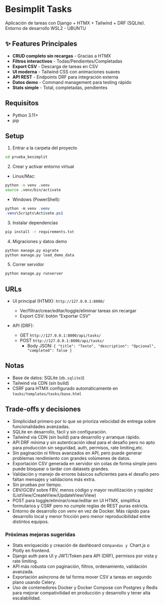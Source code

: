 # Besimplit Tasks

Aplicación de tareas con Django + HTMX + Tailwind + DRF (SQLite).
Entorno de desarrollo WSL2 - UBUNTU


## ✨ Features Principales

- **CRUD completo sin recargas** - Gracias a HTMX
- **Filtros interactivos** - Todas/Pendientes/Completadas
- **Export CSV** - Descarga de tareas  en CSV
- **UI moderna** - Tailwind CSS con animaciones suaves
- **API REST** - Endpoints DRF para integración externa
- **Datos demo** - Command management para testing rápido
- **Stats simple** - Total, completadas, pendientes

## Requisitos
- Python 3.11+
- pip

## Setup

1) Entrar a la carpeta del proyecto
```bash
cd prueba_besimplit
```

2) Crear y activar entorno virtual
- Linux/Mac:
```bash
python -m venv .venv
source .venv/bin/activate
```
- Windows (PowerShell):
```powershell
python -m venv .venv
.venv\Scripts\Activate.ps1
```

3) Instalar dependencias
```bash
pip install -r requirements.txt
```

4) Migraciones y datos demo
```bash
python manage.py migrate
python manage.py load_demo_data
```

5) Correr servidor
```bash
python manage.py runserver
```

## URLs

- UI principal (HTMX): `http://127.0.0.1:8000/`
  - Ver/filtrar/crear/editar/toggle/eliminar tareas sin recargar
  - Export CSV: botón “Exportar CSV”


- API (DRF):
  - GET `http://127.0.0.1:8000/api/tasks/`
  - POST `http://127.0.0.1:8000/api/tasks/`
    - Body JSON: `{ "title": "Texto", "description": "Opcional", "completed": false }`

## Notas
- Base de datos: SQLite (`db.sqlite3`)
- Tailwind via CDN (sin build)
- CSRF para HTMX configurado automáticamente en `tasks/templates/tasks/base.html`


## Trade-offs y decisiones

- Simplicidad primero por lo que se prioriza velocidad de entrega sobre funcionalidades avanzadas.
- SQLite en desarrollo, fácil y sin configuración.
- Tailwind vía CDN (sin build) para desarrollo y arranque rápido.
- API DRF mínima y sin autenticación ideal para el desafío pero no apto para producción sin seguridad, auth, permisos, rate limiting,etc.
- Sin paginación ni filtros avanzados en API, pero puede generar problemas rendimiento con grandes volúmenes de datos.
- Exportación CSV generada en servidor sin colas de forma simple pero puede bloquear o tardar con datasets grandes.
- Validación y manejo de errores básicos suficientes para el desafío pero faltan mensajes y validacions más extra.
- Sin pruebas por tiempo. 
- CBV/GCBV sobre FBV, menos código y mayor reutilización y rapidez (ListView/CreateView/UpdateView/View)
- POST para toggle/eliminar/crear/editar en UI HTMX, simplifica formularios y CSRF pero no cumple reglas de REST puras estricta.
- Entorno de desarrollo con venv en vez de Docker. Más rápido para desarrollo local y menor fricción pero menor reproducibilidad entre distintos equipos.

### Próximas mejoras sugeridas
- Stats enriquecido y creación de dashboard con`pandas y `Chart.js o Plotly en frontend.
- Django auth para UI y JWT/Token para API (DRF), permisos por vista y rate limiting.
- API más robusta con paginación, filtros, ordenamiento, validación avanzada.
- Exportación asíncrona de tal forma mover CSV a tareas en segundo plano usando Celery.
- Uso de contenedores Docker y Docker Compose con Postgres y Redis para mejorar compativilidad en producción y desarrollo y tener alta escalabilidad.
